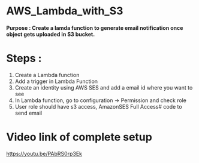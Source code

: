 # AWS_Lambda_with_S3

#### Purpose : Create a lamda function to generate email notification once object gets uploaded in S3 bucket.

# Steps :
1. Create a Lambda function
2. Add a trigger in Lambda Function
3. Create an identity using AWS SES and add a email id where you want to see 
4. In Lambda function, go to configuration -> Permission  and check role
5. User role should have s3 access, AmazonSES Full Access# code to send email 


# Video link of complete setup
https://youtu.be/PAbRS0rp3Ek
